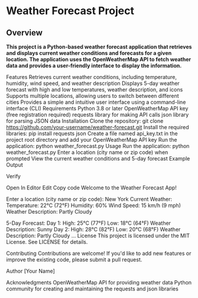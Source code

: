# Weather Forecast Project
## Overview
**This project is a Python-based weather forecast application that retrieves and displays current weather conditions and forecasts for a given location. The application uses the OpenWeatherMap API to fetch weather data and provides a user-friendly interface to display the information.**

Features
Retrieves current weather conditions, including temperature, humidity, wind speed, and weather description
Displays 5-day weather forecast with high and low temperatures, weather description, and icons
Supports multiple locations, allowing users to switch between different cities
Provides a simple and intuitive user interface using a command-line interface (CLI)
Requirements
Python 3.8 or later
OpenWeatherMap API key (free registration required)
requests library for making API calls
json library for parsing JSON data
Installation
Clone the repository: git clone https://github.com/your-username/weather-forecast.git
Install the required libraries: pip install requests json
Create a file named api_key.txt in the project root directory and add your OpenWeatherMap API key
Run the application: python weather_forecast.py
Usage
Run the application: python weather_forecast.py
Enter a location (city name or zip code) when prompted
View the current weather conditions and 5-day forecast
Example Output

Verify

Open In Editor
Edit
Copy code
Welcome to the Weather Forecast App!

Enter a location (city name or zip code): New York
Current Weather:
  Temperature: 22°C (72°F)
  Humidity: 60%
  Wind Speed: 15 km/h (9 mph)
  Weather Description: Partly Cloudy

5-Day Forecast:
  Day 1:
    High: 25°C (77°F)
    Low: 18°C (64°F)
    Weather Description: Sunny
  Day 2:
    High: 28°C (82°F)
    Low: 20°C (68°F)
    Weather Description: Partly Cloudy
  ...
License
This project is licensed under the MIT License. See LICENSE for details.

Contributing
Contributions are welcome! If you'd like to add new features or improve the existing code, please submit a pull request.

Author
[Your Name]

Acknowledgments
OpenWeatherMap API for providing weather data
Python community for creating and maintaining the requests and json libraries
